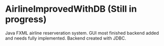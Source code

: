 # AirlineImprovedWithDB (Still in progress)

Java FXML airline reserveration system. GUI most  finished backend added and needs fully implemented.
Backend created with JDBC.
